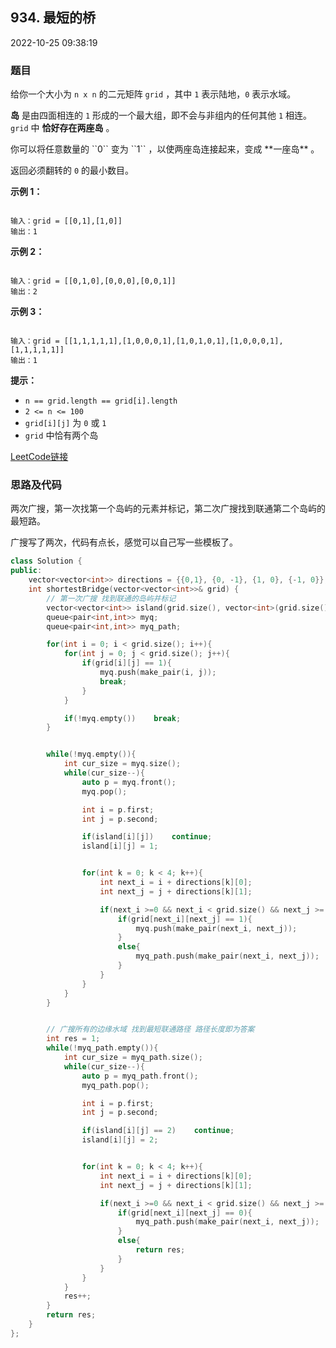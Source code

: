 ## 934. 最短的桥

2022-10-25 09:38:19

### 题目

给你一个大小为 ``n x n`` 的二元矩阵 ``grid`` ，其中 ``1`` 表示陆地，``0`` 表示水域。

**岛** 是由四面相连的 ``1`` 形成的一个最大组，即不会与非组内的任何其他 ``1`` 相连。``grid`` 中 **恰好存在两座岛** 。

<div class="original__bRMd">
<div>
你可以将任意数量的 ``0`` 变为 ``1`` ，以使两座岛连接起来，变成 **一座岛** 。

返回必须翻转的 ``0`` 的最小数目。
</div>
</div>



**示例 1：**

```

输入：grid = [[0,1],[1,0]]
输出：1
```

**示例 2：**

```

输入：grid = [[0,1,0],[0,0,0],[0,0,1]]
输出：2
```

**示例 3：**

```

输入：grid = [[1,1,1,1,1],[1,0,0,0,1],[1,0,1,0,1],[1,0,0,0,1],[1,1,1,1,1]]
输出：1
```



**提示：**


- ``n == grid.length == grid[i].length``
- ``2 <= n <= 100``
- ``grid[i][j]`` 为 ``0`` 或 ``1``
- ``grid`` 中恰有两个岛



[LeetCode链接](https://leetcode-cn.com/problems/shortest-bridge/)

### 思路及代码

两次广搜，第一次找第一个岛屿的元素并标记，第二次广搜找到联通第二个岛屿的最短路。

广搜写了两次，代码有点长，感觉可以自己写一些模板了。

```cpp
class Solution {
public:
    vector<vector<int>> directions = {{0,1}, {0, -1}, {1, 0}, {-1, 0}};
    int shortestBridge(vector<vector<int>>& grid) {
        // 第一次广搜 找到联通的岛屿并标记
        vector<vector<int>> island(grid.size(), vector<int>(grid.size(), 0));
        queue<pair<int,int>> myq;
        queue<pair<int,int>> myq_path;

        for(int i = 0; i < grid.size(); i++){
            for(int j = 0; j < grid.size(); j++){
                if(grid[i][j] == 1){
                    myq.push(make_pair(i, j));
                    break;
                }
            }

            if(!myq.empty())    break;
        }


        while(!myq.empty()){
            int cur_size = myq.size();
            while(cur_size--){
                auto p = myq.front();
                myq.pop();

                int i = p.first;
                int j = p.second;

                if(island[i][j])    continue;
                island[i][j] = 1;


                for(int k = 0; k < 4; k++){
                    int next_i = i + directions[k][0];
                    int next_j = j + directions[k][1];

                    if(next_i >=0 && next_i < grid.size() && next_j >= 0 && next_j < grid.size() && island[next_i][next_j] == 0){
                        if(grid[next_i][next_j] == 1){
                            myq.push(make_pair(next_i, next_j));
                        }
                        else{
                            myq_path.push(make_pair(next_i, next_j));
                        }
                    }
                }
            }
        }


        // 广搜所有的边缘水域 找到最短联通路径 路径长度即为答案
        int res = 1;
        while(!myq_path.empty()){
            int cur_size = myq_path.size();
            while(cur_size--){
                auto p = myq_path.front();
                myq_path.pop();

                int i = p.first;
                int j = p.second;

                if(island[i][j] == 2)    continue;
                island[i][j] = 2;


                for(int k = 0; k < 4; k++){
                    int next_i = i + directions[k][0];
                    int next_j = j + directions[k][1];

                    if(next_i >=0 && next_i < grid.size() && next_j >= 0 && next_j < grid.size() && island[next_i][next_j] == 0){
                        if(grid[next_i][next_j] == 0){
                            myq_path.push(make_pair(next_i, next_j));
                        }
                        else{
                            return res;
                        }
                    }
                }
            }
            res++;
        }
        return res;
    }
};
```